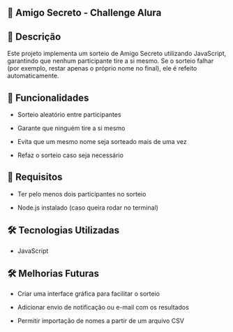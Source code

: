 ## 🎁 Amigo Secreto - Challenge Alura

## 📌 Descrição

Este projeto implementa um sorteio de Amigo Secreto utilizando JavaScript, garantindo que nenhum participante tire a si mesmo. Se o sorteio falhar (por exemplo, restar apenas o próprio nome no final), ele é refeito automaticamente.

## 🚀 Funcionalidades

- Sorteio aleatório entre participantes

- Garante que ninguém tire a si mesmo

- Evita que um mesmo nome seja sorteado mais de uma vez

- Refaz o sorteio caso seja necessário

## 📜 Requisitos

- Ter pelo menos dois participantes no sorteio

- Node.js instalado (caso queira rodar no terminal)

## 🛠️ Tecnologias Utilizadas

- JavaScript

## 🛠️ Melhorias Futuras

- Criar uma interface gráfica para facilitar o sorteio

- Adicionar envio de notificação ou e-mail com os resultados

- Permitir importação de nomes a partir de um arquivo CSV
